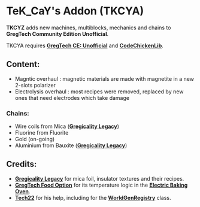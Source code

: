 # TeK_CaY's Addon (TKCYA)

**TKCYZ** adds new machines, multiblocks, mechanics and chains to **GregTech Community Edition Unofficial**.


TKCYA requires [**GregTech CE: Unofficial**](https://github.com/GregTechCEu/GregTech) and [**CodeChickenLib**](https://www.curseforge.com/minecraft/mc-mods/codechicken-lib-1-8).

## Content:
* Magntic overhaul : magnetic materials are made with magnetite in a new 2-slots polarizer
* Electrolysis overhaul : most recipes were removed, replaced by new ones that need electrodes which take damage

### Chains:
* Wire coils from Mica ([**Gregicality Legacy**](https://github.com/GregTechCEu/gregicality-legacy))
* Fluorine from Fluorite
* Gold (on-going)
* Aluminium from Bauxite ([**Gregicality Legacy**](https://github.com/GregTechCEu/gregicality-legacy))

## Credits: 
* [**Gregicality Legacy**](https://github.com/GregTechCEu/gregicality-legacy) for mica foil, insulator textures and their recipes.
* [**GregTech Food Option**](https://github.com/bruberu/GregTechFoodOption) for its temperature logic in the [**Electric Baking Oven**](https://github.com/bruberu/GregTechFoodOption/blob/master/src/main/java/gregtechfoodoption/machines/multiblock/MetaTileEntityElectricBakingOven.java).
* [**Tech22**](https://github.com/TechLord22) for his help, including for the [**WorldGenRegistry**](https://github.com/tekcay/tekcays_addon/blob/master/src/main/java/tekcays_addon/api/worldgen/TKCYAWorldGenRegistry.java) class.
